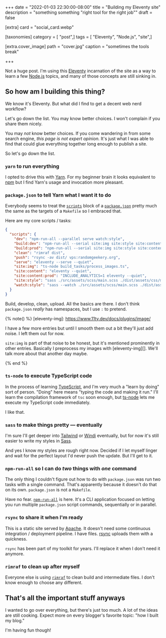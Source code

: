 +++
date = "2022-01-03 22:30:00-08:00"
title = "Building my Eleventy site"
description = "something something \"right tool for the right job\""
draft = false

[extra]
card = "social_card.webp"

[taxonomies]
category = [ "post",]
tags = [ "Eleventy", "Node.js", "site",]

[extra.cover_image]
path = "cover.jpg"
caption = "sometimes the tools break"

+++

[Eleventy]: https://11ty.dev
[Node.js]: https://nodejs.org

Not a huge post. I'm using this [Eleventy][] incarnation of the site as a way
to learn a few [Node.js][] topics, and many of those concepts are still sinking
in.

## So how am I building this thing?

We know it's Eleventy. But what did I find to get a decent web nerd workflow?

Let's go down the list. You may know better choices. I won't complain if you
share them nicely.

You may *not* know better choices. If you come wandering in from some search
engine, *this page is not expert opinion.* It's just what I was able to find
that could glue everything together long enough to publish a site.

So let's go down the list.

### `yarn` to run everything

[Yarn]: https://yarnpkg.com
[npm]: https://docs.npmjs.com/cli/v8

I opted to drive this with [Yarn][]. For my beginner brain it looks equivalent
to [npm][] but I find Yarn's usage and invocation more pleasant.

### `package.json` to tell Yarn what I want it to do

[`scripts`]: https://docs.npmjs.com/cli/v8/configuring-npm/package-json#scripts
[`package.json`]: https://docs.npmjs.com/cli/v8/configuring-npm/package-json

Everybody seems to treat the [`scripts`][] block of a [`package.json`][] pretty
much the same as the targets of a `Makefile` so I embraced that.

Here are my core scripts / tasks:

```json
{
  "scripts": {
    "dev": "npm-run-all --parallel serve watch:style",
    "build:dev": "npm-run-all --serial site:img site:style site:content",
    "build:prod": "npm-run-all --serial site:img site:style site:content:prod",
    "clean": "rimraf dist",
    "push": "rsync -av dist/ vps:randomgeekery.org",
    "serve": "eleventy --serve --quiet",
    "site:img": "ts-node build_tasks/process_images.ts",
    "site:content": "eleventy --quiet",
    "site:content:prod": "INCLUDE_ANALYTICS=1 eleventy --quiet",
    "site:style": "sass ./src/assets/scss/main.scss ./dist/assets/css/main.css",
    "watch:style": "sass --watch ./src/assets/scss/main.scss ./dist/assets/css/main.css"
  }
}
```

Build, develop, clean, upload. All the basics are there. I don't think
`package.json` *really* has namespaces, but I use `:` to pretend.


{% note() %}
[eleventy-img]: https://www.11ty.dev/docs/plugins/image/

I have a few more entries but until I smooth them out a bit they'll just add
noise. I left them out for now.

`site:img` is part of that noise to be honest, but it's mentioned prominently
in other entries. Basically I preprocess my images with [eleventy-img][]. We'll
talk more about that another day maybe.

{% end %}

### `ts-node` to execute TypeScript code

[TypeScript]: https://www.typescriptlang.org
[ts-node]: https://typestrong.org/ts-node/

In the process of learning [TypeScript][], and I'm very much a "learn by doing"
sort of person. "Doing" here means "typing the code and making it run." I'll
learn the compilation framework of `tsc` soon enough, but [ts-node][] lets me
execute my TypeScript code immediately.

I like that.

### `sass` to make things pretty — eventually

[Tailwind]: https://tailwindcss.com
[Windi]: https://windicss.org
[Sass]: https://sass-lang.com

I'm sure I'll get deeper into [Tailwind][] or [Windi][] eventually, but for now
it's still easier to write my styles in [Sass][].

And yes I know my styles are rough right now. Decided if I let myself linger
and wait for the perfect layout I'd never push the update. But I'll get to it.

### `npm-run-all` so I can do *two* things with *one* command

[`npm-run-all`]: https://github.com/mysticatea/npm-run-all

The only thing I couldn't figure out how to do with `package.json` was run two
tasks with a single command. That's apparently because it doesn't do that on
its own. `package.json` is not a `Makefile`.

Have no fear. [`npm-run-all`][] is here. It's a CLI application focused on
letting you run multiple `package.json` script commands, sequentially or in
parallel.

### `rsync` to share it when I'm ready

[rsync]: https://rsync.samba.org
[Apache]: https://httpd.apache.org

This is a static site served by [Apache][]. It doesn't need some continuous
integration / deployment pipeline. I have files. [rsync][] uploads them with a
quickness.

`rsync` has been part of my toolkit for years. I'll replace it when I don't
need it anymore.

### `rimraf` to clean up after myself

[`rimraf`]: https://github.com/isaacs/rimraf

Everyone else is using [`rimraf`][] to clean build and intermediate files. I
don't know enough to choose any different.

## That's all the important stuff anyways

I wanted to go over everything, but there's just too much. A lot of the ideas
are still cooking. Expect more on every blogger's favorite topic: "how I built
my blog."

I'm having fun though!